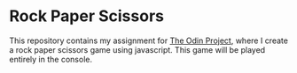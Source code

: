 # Rock Paper Scissors
This repository contains my assignment for [The Odin Project](https://www.theodinproject.com/lessons/foundations-rock-paper-scissors), where I create a rock paper scissors game using javascript. This game will be played entirely in the console.